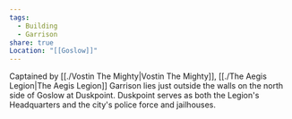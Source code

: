```yaml
---
tags:
  - Building
  - Garrison
share: true
Location: "[[Goslow]]"
---
```


Captained by [[./Vostin The Mighty|Vostin The Mighty]], [[./The Aegis Legion|The Aegis Legion]] Garrison lies just outside the walls on the north side of Goslow at Duskpoint. Duskpoint serves as both the Legion's Headquarters and the city's police force and jailhouses.
